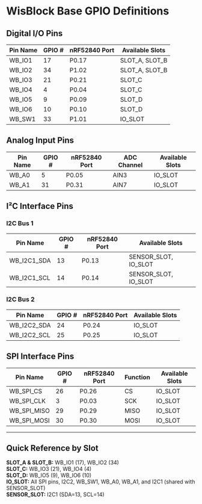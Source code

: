 # WisBlock Base GPIO Definitions

## Digital I/O Pins

| Pin Name | GPIO # | nRF52840 Port | Available Slots |
|----------|--------|---------------|-----------------|
| WB_IO1   | 17     | P0.17         | SLOT_A, SLOT_B  |
| WB_IO2   | 34     | P1.02         | SLOT_A, SLOT_B  |
| WB_IO3   | 21     | P0.21         | SLOT_C          |
| WB_IO4   | 4      | P0.04         | SLOT_C          |
| WB_IO5   | 9      | P0.09         | SLOT_D          |
| WB_IO6   | 10     | P0.10         | SLOT_D          |
| WB_SW1   | 33     | P1.01         | IO_SLOT         |

## Analog Input Pins

| Pin Name | GPIO # | nRF52840 Port | ADC Channel | Available Slots |
|----------|--------|---------------|-------------|-----------------|
| WB_A0    | 5      | P0.05         | AIN3        | IO_SLOT         |
| WB_A1    | 31     | P0.31         | AIN7        | IO_SLOT         |

## I²C Interface Pins

### I2C Bus 1
| Pin Name     | GPIO # | nRF52840 Port | Available Slots           |
|--------------|--------|---------------|---------------------------|
| WB_I2C1_SDA  | 13     | P0.13         | SENSOR_SLOT, IO_SLOT      |
| WB_I2C1_SCL  | 14     | P0.14         | SENSOR_SLOT, IO_SLOT      |

### I2C Bus 2
| Pin Name     | GPIO # | nRF52840 Port | Available Slots |
|--------------|--------|---------------|-----------------|
| WB_I2C2_SDA  | 24     | P0.24         | IO_SLOT         |
| WB_I2C2_SCL  | 25     | P0.25         | IO_SLOT         |

## SPI Interface Pins

| Pin Name      | GPIO # | nRF52840 Port | Function | Available Slots |
|---------------|--------|---------------|----------|-----------------|
| WB_SPI_CS     | 26     | P0.26         | CS       | IO_SLOT         |
| WB_SPI_CLK    | 3      | P0.03         | SCK      | IO_SLOT         |
| WB_SPI_MISO   | 29     | P0.29         | MISO     | IO_SLOT         |
| WB_SPI_MOSI   | 30     | P0.30         | MOSI     | IO_SLOT         |

---

## Quick Reference by Slot

**SLOT_A & SLOT_B:** WB_IO1 (17), WB_IO2 (34)  
**SLOT_C:** WB_IO3 (21), WB_IO4 (4)  
**SLOT_D:** WB_IO5 (9), WB_IO6 (10)  
**IO_SLOT:** All SPI pins, I2C2, WB_SW1, WB_A0, WB_A1, and I2C1 (shared with SENSOR_SLOT)  
**SENSOR_SLOT:** I2C1 (SDA=13, SCL=14)
